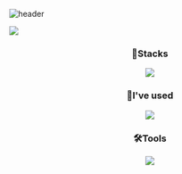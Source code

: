 ![header](https://capsule-render.vercel.app/api?type=Waving&color=gradient&text=WELCOMETO%TRAININGKIM'sWORLD%20&height=400&fontSize=50)

  <a href="링크" target="_blank">
    <img src="https://img.shields.io/badge/Notion-#000000?style=for-the-badge&logo=Notion&logoColor=white">
  </a>
<div align="center">
<h3>💪Stacks</h3>
<img src="https://img.shields.io/badge/html5-E34F26?style=for-the-badge&logo=html5&logoColor=white">
</div>

<div align="center">
<h3>🌱I've used</h3>
<img src="https://img.shields.io/badge/apache-D22128?style=for-the-badge&logo=apache&logoColor=white">
</div>

<div align="center">
<h3>🛠️Tools</h3>
<img src="https://img.shields.io/badge/github-181717?style=for-the-badge&logo=github&logoColor=white">
</div>
